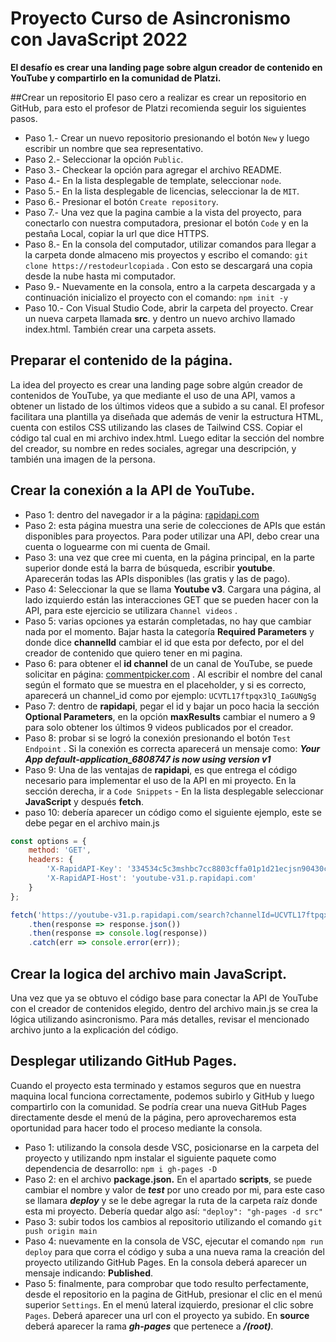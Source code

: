 # Proyecto Curso de Asincronismo con JavaScript 2022

**El desafío es crear una landing page sobre algun creador de contenido en YouTube y compartirlo en la comunidad de Platzi.**

##Crear un repositorio
El paso cero a realizar es crear un repositorio en GitHub, para esto el profesor de Platzi recomienda seguir los siguientes pasos.
* Paso 1.- Crear un nuevo repositorio presionando el botón `New` y luego escribir un nombre que sea representativo.
* Paso 2.- Seleccionar la opción `Public`.
* Paso 3.- Checkear la opción para agregar el archivo README.
* Paso 4.- En la lista desplegable de template, seleccionar `node`.
* Paso 5.- En la lista desplegable de licencias, seleccionar la de `MIT`.
* Paso 6.- Presionar el botón `Create repository`.
* Paso 7.- Una vez que la pagina cambie a la vista del proyecto, para conectarlo con nuestra computadora, presionar el botón `Code` y en la pestaña Local, copiar la url que dice HTTPS.
* Paso 8.- En la consola del computador, utilizar comandos para llegar a la carpeta donde almaceno mis proyectos y escribo el comando:  `git clone https://restodeurlcopiada` . Con esto se descargará una copia desde la nube hasta mi computador.
* Paso 9.- Nuevamente en la consola, entro a la carpeta descargada y a continuación inicializo el proyecto con el comando: `npm init -y` 
* Paso 10.- Con Visual Studio Code, abrir la carpeta del proyecto. Crear un nueva carpeta llamada **src**. y dentro un nuevo archivo llamado index.html. También crear una carpeta assets.

## Preparar el contenido de la página.
La idea del proyecto es crear una landing page sobre algún creador de contenidos de YouTube, ya que mediante el uso de una API, vamos a obtener un listado de los últimos videos que a subido a su canal.
El profesor facilitara una plantilla ya diseñada que además de venir la estructura HTML, cuenta con estilos CSS utilizando las clases de Tailwind CSS.
Copiar el código tal cual en mi archivo index.html.
Luego editar la sección del nombre del creador, su nombre en redes sociales, agregar una descripción, y también una imagen de la persona.

## Crear la conexión a la API de YouTube.
* Paso 1: dentro del navegador ir a la página: [rapidapi.com](https://rapidapi.com/) 
* Paso 2: esta página muestra una serie de colecciones de APIs que están disponibles para proyectos. Para poder utilizar una API, debo crear una cuenta o loguearme con mi cuenta de Gmail.
* Paso 3: una vez que cree mi cuenta, en la página principal, en la parte superior donde está la barra de búsqueda, escribir **youtube**. Aparecerán todas las APIs disponibles (las gratis y las de pago).
* Paso 4: Seleccionar la que se llama **Youtube v3**. Cargara una página, al lado izquierdo están las interacciones GET que se pueden hacer con la API, para este ejercicio se utilizara `Channel videos` .
* Paso 5: varias opciones ya estarán completadas, no hay que cambiar nada por el momento. Bajar hasta la categoría **Required Parameters** y donde dice **channelId** cambiar el id que esta por defecto, por el del creador de contenido que quiero tener en mi pagina. 
* Paso 6: para obtener el **id channel** de un canal de YouTube, se puede solicitar en página: [commentpicker.com](https://commentpicker.com/youtube-channel-id.php/) . Al escribir el nombre del canal según el formato que se muestra en el placeholder, y si es correcto, aparecerá un channel_id como por ejemplo: `UCVTL17ftpqx3lQ_IaGUNgSg`
* Paso 7: dentro de **rapidapi**, pegar el id y bajar un poco hacia la sección **Optional Parameters**, en la opción **maxResults** cambiar el numero a 9 para solo obtener los últimos 9 videos publicados por el creador.
* Paso 8: probar si se logró la conexión presionando el botón `Test Endpoint` . Si la conexión es correcta aparecerá un mensaje como: _**Your App default-application_6808747 is now using version v1**_
* Paso 9: Una de las ventajas de **rapidapi**, es que entrega el código necesario para implementar el uso de la API en mi proyecto. En la sección derecha, ir a `Code Snippets` - En la lista desplegable seleccionar **JavaScript** y después **fetch**.
* paso 10: debería aparecer un código como el siguiente ejemplo, este se debe pegar en el archivo main.js

```javascript
const options = {
	method: 'GET',
	headers: {
		'X-RapidAPI-Key': '334534c5c3mshbc7cc8803cffa01p1d21ecjsn90430c8d0772',
		'X-RapidAPI-Host': 'youtube-v31.p.rapidapi.com'
	}
};

fetch('https://youtube-v31.p.rapidapi.com/search?channelId=UCVTL17ftpqx3lQ_IaGUNgSg&part=snippet%2Cid&order=date&maxResults=9', options)
	.then(response => response.json())
	.then(response => console.log(response))
	.catch(err => console.error(err));
```

## Crear la logica del archivo main JavaScript.
Una vez que ya se obtuvo el código base para conectar la API de YouTube con el creador de contenidos elegido, dentro del archivo main.js se crea la lógica utilizando asincronismo.
Para más detalles, revisar el mencionado archivo junto a la explicación del código.

## Desplegar utilizando GitHub Pages.
Cuando el proyecto esta terminado y estamos seguros que en nuestra maquina local funciona correctamente, podemos subirlo y GitHub y luego compartirlo con la comunidad.
Se podría crear una nueva GitHub Pages directamente desde el menú de la página, pero aprovecharemos esta oportunidad para hacer todo el proceso mediante la consola.
* Paso 1: utilizando la consola desde VSC, posicionarse en la carpeta del proyecto y utilizando npm instalar el siguiente paquete como dependencia de desarrollo: 
`npm i gh-pages -D`
* Paso 2: en el archivo **package.json.** En el apartado **scripts**, se puede cambiar el nombre y valor de _**test**_ por uno creado por mi, para este caso se llamara _**deploy**_ y se le debe agregar la ruta de la carpeta raíz donde esta mi proyecto. Debería quedar algo así: 
`"deploy": "gh-pages -d src"`
* Paso 3: subir todos los cambios al repositorio utilizando el comando
`git push origin main`
* Paso 4: nuevamente en la consola de VSC, ejecutar el comando
`npm run deploy`
para que corra el código y suba a una nueva rama la creación del proyecto utilizando GitHub Pages. En la consola deberá aparecer un mensaje indicando: **Published**.
* Paso 5: finalmente, para comprobar que todo resulto perfectamente, desde el repositorio en la pagina de GitHub, presionar el clic en el menú superior `Settings`. En el menú lateral izquierdo, presionar el clic sobre `Pages`. Deberá aparecer una url con el proyecto ya subido. En **source** deberá aparecer la rama _**gh-pages**_ que pertenece a _**/(root)**_.

